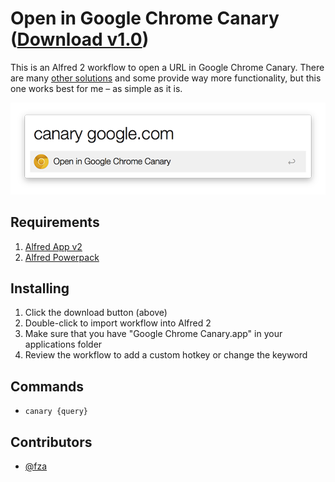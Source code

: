 Open in Google Chrome Canary ([Download v1.0](https://github.com/fza/alfred-chromecanary-workflow/raw/master/chromecanary.alfredworkflow))
=====================

This is an Alfred 2 workflow to open a URL in Google Chrome Canary. There are many [other solutions](http://support.alfredapp.com/workflows:config:actions-open-url) and some provide way more functionality, but this one works best for me – as simple as it is.

![canary](./screenshots/alfred-chromecanary.png "Sample Usage")

## Requirements
1. [Alfred App v2](http://www.alfredapp.com/#download)
1. [Alfred Powerpack](https://buy.alfredapp.com/)

## Installing
1. Click the download button (above)
2. Double-click to import workflow into Alfred 2
3. Make sure that you have "Google Chrome Canary.app" in your applications folder
3. Review the workflow to add a custom hotkey or change the keyword

## Commands
- `canary {query}`

## Contributors
- [@fza](https://github.com/fza)
